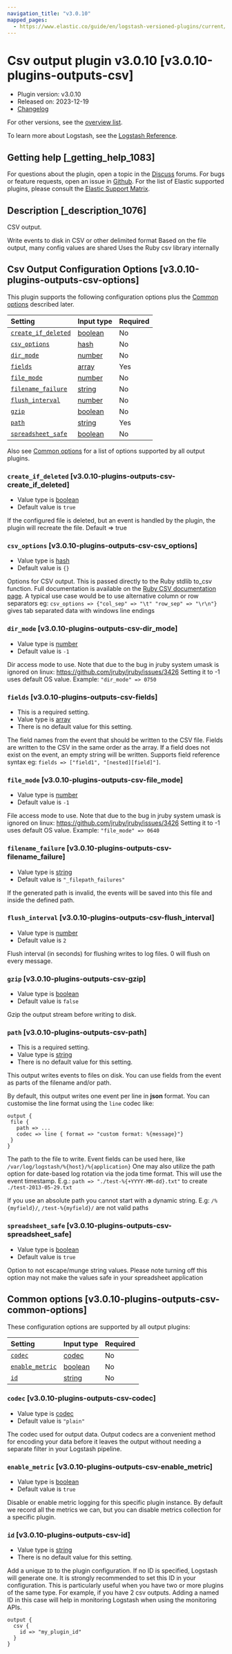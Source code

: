 ```yaml
---
navigation_title: "v3.0.10"
mapped_pages:
  - https://www.elastic.co/guide/en/logstash-versioned-plugins/current/v3.0.10-plugins-outputs-csv.html
---
```


# Csv output plugin v3.0.10 [v3.0.10-plugins-outputs-csv]

* Plugin version: v3.0.10
* Released on: 2023-12-19
* [Changelog](https://github.com/logstash-plugins/logstash-output-csv/blob/v3.0.10/CHANGELOG.md)

For other versions, see the [overview list](output-csv-index.md).

To learn more about Logstash, see the [Logstash Reference](https://www.elastic.co/guide/en/logstash/current/index.html).

## Getting help [_getting_help_1083]

For questions about the plugin, open a topic in the [Discuss](http://discuss.elastic.co) forums. For bugs or feature requests, open an issue in [Github](https://github.com/logstash-plugins/logstash-output-csv). For the list of Elastic supported plugins, please consult the [Elastic Support Matrix](https://www.elastic.co/support/matrix#matrix_logstash_plugins).

## Description [_description_1076]

CSV output.

Write events to disk in CSV or other delimited format Based on the file output, many config values are shared Uses the Ruby csv library internally

## Csv Output Configuration Options [v3.0.10-plugins-outputs-csv-options]

This plugin supports the following configuration options plus the [Common options](v3-0-10-plugins-outputs-csv.md#v3.0.10-plugins-outputs-csv-common-options) described later.

| Setting | Input type | Required |
| :- | :- | :- |
| [`create_if_deleted`](v3-0-10-plugins-outputs-csv.md#v3.0.10-plugins-outputs-csv-create_if_deleted) | [boolean](/lsr/value-types.md#boolean) | No |
| [`csv_options`](v3-0-10-plugins-outputs-csv.md#v3.0.10-plugins-outputs-csv-csv_options) | [hash](/lsr/value-types.md#hash) | No |
| [`dir_mode`](v3-0-10-plugins-outputs-csv.md#v3.0.10-plugins-outputs-csv-dir_mode) | [number](/lsr/value-types.md#number) | No |
| [`fields`](v3-0-10-plugins-outputs-csv.md#v3.0.10-plugins-outputs-csv-fields) | [array](/lsr/value-types.md#array) | Yes |
| [`file_mode`](v3-0-10-plugins-outputs-csv.md#v3.0.10-plugins-outputs-csv-file_mode) | [number](/lsr/value-types.md#number) | No |
| [`filename_failure`](v3-0-10-plugins-outputs-csv.md#v3.0.10-plugins-outputs-csv-filename_failure) | [string](/lsr/value-types.md#string) | No |
| [`flush_interval`](v3-0-10-plugins-outputs-csv.md#v3.0.10-plugins-outputs-csv-flush_interval) | [number](/lsr/value-types.md#number) | No |
| [`gzip`](v3-0-10-plugins-outputs-csv.md#v3.0.10-plugins-outputs-csv-gzip) | [boolean](/lsr/value-types.md#boolean) | No |
| [`path`](v3-0-10-plugins-outputs-csv.md#v3.0.10-plugins-outputs-csv-path) | [string](/lsr/value-types.md#string) | Yes |
| [`spreadsheet_safe`](v3-0-10-plugins-outputs-csv.md#v3.0.10-plugins-outputs-csv-spreadsheet_safe) | [boolean](/lsr/value-types.md#boolean) | No |

Also see [Common options](v3-0-10-plugins-outputs-csv.md#v3.0.10-plugins-outputs-csv-common-options) for a list of options supported by all output plugins.

### `create_if_deleted` [v3.0.10-plugins-outputs-csv-create_if_deleted]

* Value type is [boolean](/lsr/value-types.md#boolean)
* Default value is `true`

If the configured file is deleted, but an event is handled by the plugin, the plugin will recreate the file. Default ⇒ true

### `csv_options` [v3.0.10-plugins-outputs-csv-csv_options]

* Value type is [hash](/lsr/value-types.md#hash)
* Default value is `{}`

Options for CSV output. This is passed directly to the Ruby stdlib to\_csv function. Full documentation is available on the [Ruby CSV documentation page](http://ruby-doc.org/stdlib-2.0.0/libdoc/csv/rdoc/index.html). A typical use case would be to use alternative column or row separators eg: `csv_options => {"col_sep" => "\t" "row_sep" => "\r\n"}` gives tab separated data with windows line endings

### `dir_mode` [v3.0.10-plugins-outputs-csv-dir_mode]

* Value type is [number](/lsr/value-types.md#number)
* Default value is `-1`

Dir access mode to use. Note that due to the bug in jruby system umask is ignored on linux: <https://github.com/jruby/jruby/issues/3426> Setting it to -1 uses default OS value. Example: `"dir_mode" => 0750`

### `fields` [v3.0.10-plugins-outputs-csv-fields]

* This is a required setting.
* Value type is [array](/lsr/value-types.md#array)
* There is no default value for this setting.

The field names from the event that should be written to the CSV file. Fields are written to the CSV in the same order as the array. If a field does not exist on the event, an empty string will be written. Supports field reference syntax eg: `fields => ["field1", "[nested][field]"]`.

### `file_mode` [v3.0.10-plugins-outputs-csv-file_mode]

* Value type is [number](/lsr/value-types.md#number)
* Default value is `-1`

File access mode to use. Note that due to the bug in jruby system umask is ignored on linux: <https://github.com/jruby/jruby/issues/3426> Setting it to -1 uses default OS value. Example: `"file_mode" => 0640`

### `filename_failure` [v3.0.10-plugins-outputs-csv-filename_failure]

* Value type is [string](/lsr/value-types.md#string)
* Default value is `"_filepath_failures"`

If the generated path is invalid, the events will be saved into this file and inside the defined path.

### `flush_interval` [v3.0.10-plugins-outputs-csv-flush_interval]

* Value type is [number](/lsr/value-types.md#number)
* Default value is `2`

Flush interval (in seconds) for flushing writes to log files. 0 will flush on every message.

### `gzip` [v3.0.10-plugins-outputs-csv-gzip]

* Value type is [boolean](/lsr/value-types.md#boolean)
* Default value is `false`

Gzip the output stream before writing to disk.

### `path` [v3.0.10-plugins-outputs-csv-path]

* This is a required setting.
* Value type is [string](/lsr/value-types.md#string)
* There is no default value for this setting.

This output writes events to files on disk. You can use fields from the event as parts of the filename and/or path.

By default, this output writes one event per line in **json** format. You can customise the line format using the `line` codec like:

```
output {
 file {
   path => ...
   codec => line { format => "custom format: %{message}"}
 }
}
```

The path to the file to write. Event fields can be used here, like `/var/log/logstash/%{host}/%{application}` One may also utilize the path option for date-based log rotation via the joda time format. This will use the event timestamp. E.g.: `path => "./test-%{+YYYY-MM-dd}.txt"` to create `./test-2013-05-29.txt`

If you use an absolute path you cannot start with a dynamic string. E.g: `/%{myfield}/`, `/test-%{myfield}/` are not valid paths

### `spreadsheet_safe` [v3.0.10-plugins-outputs-csv-spreadsheet_safe]

* Value type is [boolean](/lsr/value-types.md#boolean)
* Default value is `true`

Option to not escape/munge string values. Please note turning off this option may not make the values safe in your spreadsheet application

## Common options [v3.0.10-plugins-outputs-csv-common-options]

These configuration options are supported by all output plugins:

| Setting | Input type | Required |
| :- | :- | :- |
| [`codec`](v3-0-10-plugins-outputs-csv.md#v3.0.10-plugins-outputs-csv-codec) | [codec](/lsr/value-types.md#codec) | No |
| [`enable_metric`](v3-0-10-plugins-outputs-csv.md#v3.0.10-plugins-outputs-csv-enable_metric) | [boolean](/lsr/value-types.md#boolean) | No |
| [`id`](v3-0-10-plugins-outputs-csv.md#v3.0.10-plugins-outputs-csv-id) | [string](/lsr/value-types.md#string) | No |

### `codec` [v3.0.10-plugins-outputs-csv-codec]

* Value type is [codec](/lsr/value-types.md#codec)
* Default value is `"plain"`

The codec used for output data. Output codecs are a convenient method for encoding your data before it leaves the output without needing a separate filter in your Logstash pipeline.

### `enable_metric` [v3.0.10-plugins-outputs-csv-enable_metric]

* Value type is [boolean](/lsr/value-types.md#boolean)
* Default value is `true`

Disable or enable metric logging for this specific plugin instance. By default we record all the metrics we can, but you can disable metrics collection for a specific plugin.

### `id` [v3.0.10-plugins-outputs-csv-id]

* Value type is [string](/lsr/value-types.md#string)
* There is no default value for this setting.

Add a unique `ID` to the plugin configuration. If no ID is specified, Logstash will generate one. It is strongly recommended to set this ID in your configuration. This is particularly useful when you have two or more plugins of the same type. For example, if you have 2 csv outputs. Adding a named ID in this case will help in monitoring Logstash when using the monitoring APIs.

```
output {
  csv {
    id => "my_plugin_id"
  }
}
```
